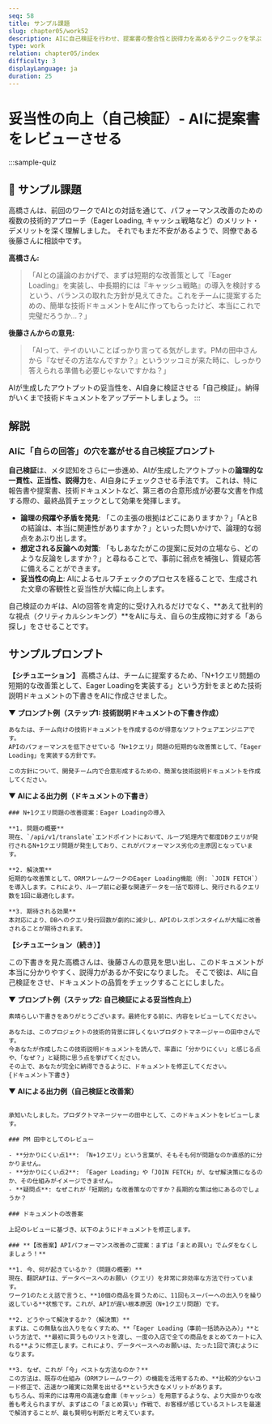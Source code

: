 ```yaml
---
seq: 58
title: サンプル課題
slug: chapter05/work52
description: AIに自己検証を行わせ、提案書の整合性と説得力を高めるテクニックを学ぶ
type: work
relation: chapter05/index
difficulty: 3
displayLanguage: ja
duration: 25
---
```


# 妥当性の向上（自己検証）- AIに提案書をレビューさせる

:::sample-quiz

## 📝 サンプル課題
高橋さんは、前回のワークでAIとの対話を通じて、パフォーマンス改善のための複数の技術的アプローチ（Eager Loading, キャッシュ戦略など）のメリット・デメリットを深く理解しました。
それでもまだ不安があるようで、同僚である後藤さんに相談中です。

**高橋さん:**
> 「AIとの議論のおかげで、まずは短期的な改善策として『Eager Loading』を実装し、中長期的には『キャッシュ戦略』の導入を検討するという、バランスの取れた方針が見えてきた。これをチームに提案するための、簡単な技術ドキュメントをAIに作ってもらったけど、本当にこれで完璧だろうか…？」

**後藤さんからの意見:**
> 「AIって、テイのいいことばっかり言ってる気がします。PMの田中さんから『なぜその方法なんですか？』というツッコミが来た時に、しっかり答えられる準備も必要じゃないですかね？」

AIが生成したアウトプットの妥当性を、AI自身に検証させる「自己検証」。納得がいくまで技術ドキュメントをアップデートしましょう。
:::

## 解説

### AIに「自らの回答」の穴を塞がせる自己検証プロンプト

**自己検証**は、メタ認知をさらに一歩進め、AIが生成したアウトプットの**論理的な一貫性、正当性、説得力**を、AI自身にチェックさせる手法です。
これは、特に報告書や提案書、技術ドキュメントなど、第三者の合意形成が必要な文書を作成する際の、最終品質チェックとして効果を発揮します。

- **論理の飛躍や矛盾を発見**: 「この主張の根拠はどこにありますか？」「AとBの結論は、本当に関連性がありますか？」といった問いかけで、論理的な弱点をあぶり出します。
- **想定される反論への対策**: 「もしあなたがこの提案に反対の立場なら、どのような反論をしますか？」と尋ねることで、事前に弱点を補強し、質疑応答に備えることができます。
- **妥当性の向上**: AIによるセルフチェックのプロセスを経ることで、生成された文章の客観性と妥当性が大幅に向上します。

自己検証のカギは、AIの回答を肯定的に受け入れるだけでなく、**あえて批判的な視点（クリティカルシンキング）**をAIに与え、自らの生成物に対する「あら探し」をさせることです。

## サンプルプロンプト

**【シチュエーション】**
高橋さんは、チームに提案するため、「N+1クエリ問題の短期的な改善策として、Eager Loadingを実装する」という方針をまとめた技術説明ドキュメントの下書きをAIに作成させました。

**▼ プロンプト例（ステップ1: 技術説明ドキュメントの下書き作成）**

```
あなたは、チーム向けの技術ドキュメントを作成するのが得意なソフトウェアエンジニアです。
APIのパフォーマンスを低下させている「N+1クエリ」問題の短期的な改善策として、「Eager Loading」を実装する方針です。

この方針について、開発チーム内で合意形成するための、簡潔な技術説明ドキュメントを作成してください。
```

**▼ AIによる出力例（ドキュメントの下書き）**

```
### N+1クエリ問題の改善提案：Eager Loadingの導入

**1. 問題の概要**
現在、`/api/v1/translate`エンドポイントにおいて、ループ処理内で都度DBクエリが発行されるN+1クエリ問題が発生しており、これがパフォーマンス劣化の主原因となっています。

**2. 解決策**
短期的な改善策として、ORMフレームワークのEager Loading機能（例: `JOIN FETCH`）を導入します。これにより、ループ前に必要な関連データを一括で取得し、発行されるクエリ数を1回に最適化します。

**3. 期待される効果**
本対応により、DBへのクエリ発行回数が劇的に減少し、APIのレスポンスタイムが大幅に改善されることが期待されます。
```

**【シチュエーション（続き）】**

この下書きを見た高橋さんは、後藤さんの意見を思い出し、このドキュメントが本当に分かりやすく、説得力があるか不安になりました。
そこで彼は、AIに自己検証をさせ、ドキュメントの品質をチェックすることにしました。

**▼ プロンプト例（ステップ2: 自己検証による妥当性向上）**

```text
素晴らしい下書きをありがとうございます。最終化する前に、内容をレビューしてください。

あなたは、このプロジェクトの技術的背景に詳しくないプロダクトマネージャーの田中さんです。
今あなたが作成したこの技術説明ドキュメントを読んで、率直に「分かりにくい」と感じる点や、「なぜ？」と疑問に思う点を挙げてください。
その上で、あなたが完全に納得できるように、ドキュメントを修正してください。
{ドキュメント下書き}
```

**▼ AIによる出力例（自己検証と改善案）**

```text

承知いたしました。プロダクトマネージャーの田中として、このドキュメントをレビューします。

### PM 田中としてのレビュー

- **分かりにくい点1**: 「N+1クエリ」という言葉が、そもそも何が問題なのか直感的に分かりません。
- **分かりにくい点2**: 「Eager Loading」や「JOIN FETCH」が、なぜ解決策になるのか、その仕組みがイメージできません。
- **疑問点**: なぜこれが「短期的」な改善策なのですか？長期的な策は他にあるのでしょうか？

### ドキュメントの改善案

上記のレビューに基づき、以下のようにドキュメントを修正します。

### **【改善案】APIパフォーマンス改善のご提案：まずは「まとめ買い」でムダをなくしましょう！**

**1. 今、何が起きているか？（問題の概要）**
現在、翻訳APIは、データベースへのお願い（クエリ）を非常に非効率な方法で行っています。
ワーク1のたとえ話で言うと、**10個の商品を買うために、11回もスーパーへの出入りを繰り返している**状態です。これが、APIが遅い根本原因（N+1クエリ問題）です。

**2. どうやって解決するか？（解決策）**
まずは、この無駄な出入りをなくすため、**「Eager Loading（事前一括読み込み）」**という方法で、**最初に買うものリストを渡し、一度の入店で全ての商品をまとめてカートに入れる**ように修正します。これにより、データベースへのお願いは、たった1回で済むようになります。

**3. なぜ、これが「今」ベストな方法なのか？**
この方法は、既存の仕組み（ORMフレームワーク）の機能を活用するため、**比較的少ないコード修正で、迅速かつ確実に効果を出せる**という大きなメリットがあります。
もちろん、将来的には専用の高速な倉庫（キャッシュ）を用意するような、より大掛かりな改善も考えられますが、まずはこの「まとめ買い」作戦で、お客様が感じているストレスを最速で解消することが、最も賢明な判断だと考えています。

```
